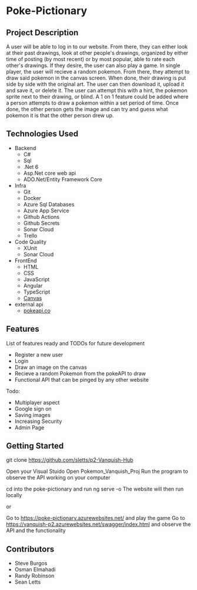 # Poke-Pictionary

## Project Description

A user will be able to log in to our website. From there, they can either look at their past drawings, look at other people's drawings, organized by
either time of posting (by most recent) or by most popular, able to rate each other's drawings. If they desire, the user can also play a game.
In single player, the user will recieve a random pokemon. From there, they attempt to draw said pokemon in the canvas screen. When done, their drawing
is put side by side with the original art. The user can then download it, upload it and save it, or delete it. The user can attempt this with a hint,
the pokemon sprite next to their drawing, or blind. A 1 on 1 feature could be added where a person attempts to draw a pokemon within a set period of time.
Once done, the other person gets the image and can try and guess what pokemon it is that the other person drew up. 

## Technologies Used

- Backend
    - C#
    - Sql
    - .Net 6
    - Asp.Net core web api
    - ADO.Net/Entity Framework Core    
- Infra
    - Git
    - Docker
    - Azure Sql Databases
    - Azure App Service
    - Github Actions
    - Github Secrets
    - Sonar Cloud
    - Trello
- Code Quality
    - XUnit
    - Sonar Cloud
- FrontEnd
    - HTML
    - CSS
    - JavaScript
    - Angular
    - TypeScript
    - [Canvas](https://www.w3schools.com/graphics/canvas_drawing.asp)
- external api
    - [pokeapi.co](https://pokeapi.co/)

## Features
List of features ready and TODOs for future development
* Register a new user
* Login
* Draw an image on the canvas
* Recieve a random Pokemon from the pokeAPI to draw
* Functional API that can be pinged by any other website

Todo:
* Multiplayer aspect
* Google sign on
* Saving images
* Increasing Security
* Admin Page

## Getting Started

git clone https://github.com/sletts/p2-Vanquish-Hub

Open your Visual Stuido
Open Pokemon_Vanquish_Proj
Run the program to observe the API working on your computer

cd into the poke-pictionary and run  ng serve -o
The website will then run locally

or

Go to https://poke-pictionary.azurewebsites.net/ and play the game
Go to https://vanquish-p2.azurewebsites.net/swagger/index.html and observe the API and the functionality 

## Contributors

- Steve Burgos
- Osman Elmahadi
- Randy Robinson
- Sean Letts
